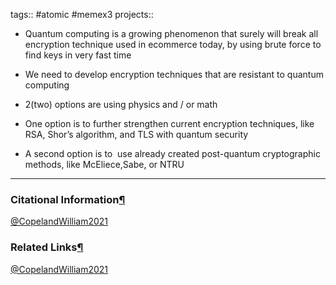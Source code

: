 tags:: #atomic  #memex3 projects::[](https://natmeng.github.io/memx2/atomic/@CopelandWilliam2021/)




-   Quantum computing is a growing phenomenon that surely will break all encryption technique used in ecommerce today, by using brute force to find keys in very fast time
    
-   We need to develop encryption techniques that are resistant to quantum computing
    
-   2(two) options are using physics and / or math
    
-   One option is to further strengthen current encryption techniques, like RSA, Shor’s algorithm, and TLS with quantum security
    
-   A second option is to  use already created post-quantum cryptographic methods, like McEliece,Sabe, or NTRU
    

---

### Citational Information[¶](https://natmeng.github.io/memx2/sources/@CopelandWilliam2021/#citational-information "Permanent link")

[@CopelandWilliam2021](https://natmeng.github.io/memx2/sources/@CopelandWilliam2021/) 

### Related Links[¶](https://natmeng.github.io/memx2/atomic/@CopelandWilliam2021/#related-links "Permanent link")
[@CopelandWilliam2021](https://natmeng.github.io/memx2/annotations/@CopelandWilliam2021/) 

